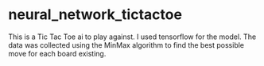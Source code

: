 # neural_network_tictactoe
This is a Tic Tac Toe ai to play against.
I used tensorflow for the model.
The data was collected using the MinMax algorithm to find the best possible move for each board existing. 


